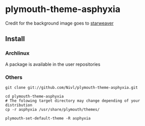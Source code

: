 plymouth-theme-asphyxia
=======================

Credit for the background image goes to [starweaver](http://starweaver.deviantart.com)

## Install

### Archlinux
A package is available in the user repositories

### Others

    git clone git://github.com/Nivl/plymouth-theme-asphyxia.git

	cd plymouth-theme-asphyxia
    # The folowing target directory may change depending of your distribution
    cp -r asphyxia /usr/share/plymouth/themes/

	plymouth-set-default-theme -R asphyxia
